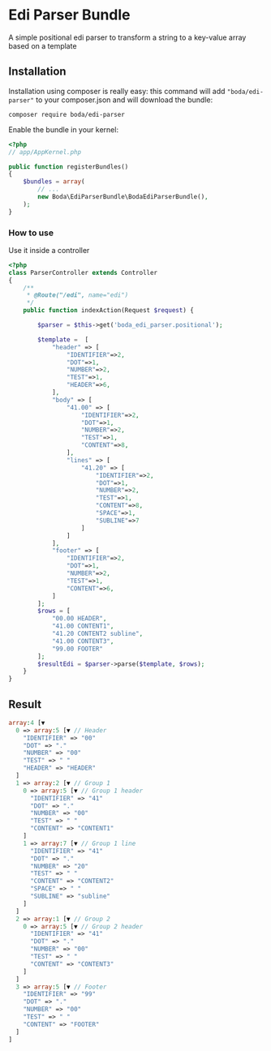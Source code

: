 Edi Parser Bundle
================

A simple positional edi parser to transform a string to a key-value array based on a template

## Installation

Installation using composer is really easy: this command will add `"boda/edi-parser"` to your composer.json
and will download the bundle:

	composer require boda/edi-parser

Enable the bundle in your kernel:
```php
<?php
// app/AppKernel.php

public function registerBundles()
{
	$bundles = array(
		// ...
		new Boda\EdiParserBundle\BodaEdiParserBundle(),
	);
}
```

### How to use
Use it inside a controller

```php
<?php
class ParserController extends Controller
{
    /**
     * @Route("/edi", name="edi")
     */
    public function indexAction(Request $request) {

        $parser = $this->get('boda_edi_parser.positional');

        $template =  [
            "header" => [
                "IDENTIFIER"=>2,
                "DOT"=>1,
                "NUMBER"=>2,
                "TEST"=>1,
                "HEADER"=>6,
            ],
            "body" => [
                "41.00" => [
                    "IDENTIFIER"=>2,
                    "DOT"=>1,
                    "NUMBER"=>2,
                    "TEST"=>1,
                    "CONTENT"=>8,
                ],
                "lines" => [
                    "41.20" => [
                        "IDENTIFIER"=>2,
                        "DOT"=>1,
                        "NUMBER"=>2,
                        "TEST"=>1,
                        "CONTENT"=>8,
                        "SPACE"=>1,
                        "SUBLINE"=>7
                    ]
                ]
            ],
            "footer" => [
                "IDENTIFIER"=>2,
                "DOT"=>1,
                "NUMBER"=>2,
                "TEST"=>1,
                "CONTENT"=>6,
            ]
        ];
        $rows = [
            "00.00 HEADER",
            "41.00 CONTENT1",
            "41.20 CONTENT2 subline",
            "41.00 CONTENT3",
            "99.00 FOOTER"
        ];
        $resultEdi = $parser->parse($template, $rows);
    }
}
```

## Result
```php
array:4 [▼
  0 => array:5 [▼ // Header
    "IDENTIFIER" => "00"
    "DOT" => "."
    "NUMBER" => "00"
    "TEST" => " "
    "HEADER" => "HEADER"
  ]
  1 => array:2 [▼ // Group 1
    0 => array:5 [▼ // Group 1 header
      "IDENTIFIER" => "41"
      "DOT" => "."
      "NUMBER" => "00"
      "TEST" => " "
      "CONTENT" => "CONTENT1"
    ]
    1 => array:7 [▼ // Group 1 line
      "IDENTIFIER" => "41"
      "DOT" => "."
      "NUMBER" => "20"
      "TEST" => " "
      "CONTENT" => "CONTENT2"
      "SPACE" => " "
      "SUBLINE" => "subline"
    ]
  ]
  2 => array:1 [▼ // Group 2
    0 => array:5 [▼ // Group 2 header
      "IDENTIFIER" => "41"
      "DOT" => "."
      "NUMBER" => "00"
      "TEST" => " "
      "CONTENT" => "CONTENT3"
    ]
  ]
  3 => array:5 [▼ // Footer
    "IDENTIFIER" => "99"
    "DOT" => "."
    "NUMBER" => "00"
    "TEST" => " "
    "CONTENT" => "FOOTER"
  ]
]
```
